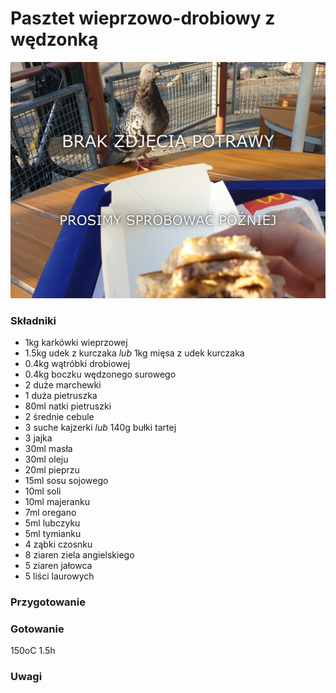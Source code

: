 # Pasztet wieprzowo-drobiowy z wędzonką

![Zdjęcie dania](../template.jpg)

### Składniki
- 1kg karkówki wieprzowej
- 1.5kg udek z kurczaka *lub* 1kg mięsa z udek kurczaka
- 0.4kg wątróbki drobiowej
- 0.4kg boczku wędzonego surowego
- 2 duże marchewki
- 1 duża pietruszka
- 80ml natki pietruszki
- 2 średnie cebule
- 3 suche kajzerki *lub* 140g bułki tartej
- 3 jajka
- 30ml masła
- 30ml oleju
- 20ml pieprzu
- 15ml sosu sojowego
- 10ml soli
- 10ml majeranku
- 7ml oregano
- 5ml lubczyku
- 5ml tymianku
- 4 ząbki czosnku
- 8 ziaren ziela angielskiego
- 5 ziaren jałowca
- 5 liści laurowych

### Przygotowanie


### Gotowanie
150oC 1.5h

### Uwagi
